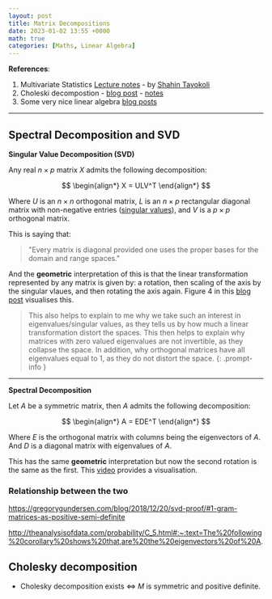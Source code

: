 ```yaml
---
layout: post
title: Matrix Decompositions
date: 2023-01-02 13:55 +0000
math: true
categories: [Maths, Linear Algebra]
---
```


**References**:
  1. Multivariate Statistics [Lecture notes](https://dylandijk.github.io/assets/pdf/ST412MultivariateStatsNotes.pdf) - by [Shahin Tavokoli](https://stavakoli.com/)
  2. Choleski decompostion - [blog post](https://www.statlect.com/matrix-algebra/Cholesky-decomposition) - [notes](https://www.stat.uchicago.edu/~lekheng/courses/302/notes8.pdf)
  3. Some very nice linear algebra [blog posts](https://gregorygundersen.com/blog/tags/la/)


***

## Spectral Decomposition and SVD

**Singular Value Decomposition (SVD)**  

Any real $n \times p$ matrix $X$ admits the following decomposition:

$$
\begin{align*}
    X = ULV^T
\end{align*}
$$

Where $U$ is an $n \times n$ orthogonal matrix, $L$ is an $n \times p$ rectangular diagonal matrix with non-negative entries ([singular values](https://dylandijk.github.io/posts/eigenvectors/#singular-values)), and $V$ is a $p \times p$ orthogonal matrix.

This is saying that:

>"Every matrix is diagonal provided one uses the proper bases for the domain and range spaces."

And the **geometric** interpretation of this is that the linear transformation represented by any matrix is given by: a rotation, then scaling of the axis by the singular vlaues, and then rotating the axis again. Figure 4 in this [blog post](https://gregorygundersen.com/blog/2018/12/10/svd/) visualises this.

>This also helps to explain to me why we take such an interest in eigenvalues/singular values, as they tells us by how much a linear transformation distort the spaces. This then helps to explain why matrices with zero valued eigenvalues are not invertible, as they collapse the space. In addition, why orthogonal matrices have all eigenvalues equal to 1, as they do not distort the space. 
{: .prompt-info }


***

**Spectral Decomposition**  

Let $A$ be a symmetric matrix, then $A$ admits the following decomposition:

$$
\begin{align*}
    A = EDE^T
\end{align*}
$$

Where $E$ is the orthogonal matrix with columns being the eigenvectors of $A$. And $D$ is a diagonal matrix with eigenvalues of $A$. 

This has the same **geometric** interpretation but now the second rotation is the same as the first. This [video](https://youtu.be/mhy-ZKSARxI?t=724) provides a visualisation.
 

### Relationship between the two

https://gregorygundersen.com/blog/2018/12/20/svd-proof/#1-gram-matrices-as-positive-semi-definite

http://theanalysisofdata.com/probability/C_5.html#:~:text=The%20following%20corollary%20shows%20that,are%20the%20eigenvectors%20of%20A.

## Cholesky decomposition

- Cholesky decomposition exists $\iff$ $M$ is symmetric and positive definite.
